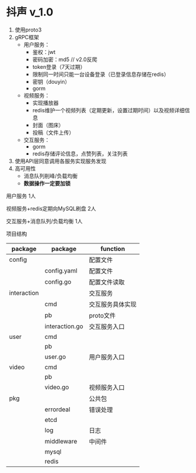 # 抖声 v_1.0
1. 使用proto3
2. gRPC框架 
   - 用户服务：
     - 鉴权：jwt
     - 密码加密：md5 // v2.0反爬
     - token登录（7天过期）
     - 限制同一时间只能一台设备登录（已登录信息存储在redis）
     - 密钥（douyin）
     - gorm
   - 视频服务：
     - 实现播放器
     - redis维护一个视频列表（定期更新，设置过期时间）以及视频详细信息
     - 封面（图床）
     - 投稿（文件上传）
   - 交互服务：
     - gorm
     - redis存储评论信息，点赞列表，关注列表
3. 使用API层同意调用各服务实现服务发现
4. 高可用性
   - 消息队列削峰/负载均衡
   - **数据操作一定要加锁**



用户服务 1人

视频服务+redis定期向MySQL刷盘  2人

交互服务+消息队列/负载均衡 1人





项目结构

| package     | package        | function         |
| ----------- | -------------- | ---------------- |
| config      |                | 配置文件         |
|  |   config.yaml    | 配置文件         |
|  |   config.go  | 配置文件读取         |
| interaction |                | 交互服务         |
|             | cmd            | 交互服务具体实现 |
|             | pb             | proto文件        |
|             | interaction.go | 交互服务入口     |
| user        | cmd            |                  |
|             | pb             |                  |
|             | user.go        | 用户服务入口     |
| video       | cmd            |                  |
|             | pb             |                  |
|             | video.go       | 视频服务入口     |
| pkg         |                | 公共包           |
|             | errordeal      | 错误处理         |
|             | etcd           |                  |
|             | log            | 日志             |
|             | middleware     | 中间件           |
|             | mysql          |                  |
|             | redis          |                  |
